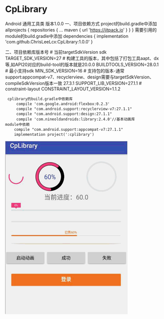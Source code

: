 # CpLibrary
Android 通用工具类 版本1.0.0
一、项目依赖方式
 	project的build.gradle中添加
         allprojects {
            repositories {
                ...
                maven { url 'https://jitpack.io' }
            }
        }
    需要引用的module的build.gradle中添加
            dependencies {
                implementation 'com.github.ChrisLeeLcx:CpLibrary:1.0.0'
	}

二、项目依赖库版本号
    # 当前targetSdkVersion sdk
    TARGET_SDK_VERSION=27
    # 构建工具的版本，其中包括了打包工具aapt、dx等,如API20对应的build-tool的版本就是20.0.0
    BUILDTOOLS_VERSION=28.0.1
    # 最小支持sdk
    MIN_SDK_VERSION=16
    # 支持包的版本-通常support:appcompat-v7、recyclerview、design需要与targetSdkVersion、compileSdkVersion版本一致 27.3.1
    SUPPORT_LIB_VERSION=27.1.1
    # constraint-layout
    CONSTRAINT_LAYOUT_VERSION=1.1.2

     cplibrary的build.gradle中依赖库
         compile 'com.google.android:flexbox:0.2.3'
         compile "com.android.support:recyclerview-v7:27.1.1"
         compile "com.android.support:design:27.1.1"
         compile 'com.nineoldandroids:library:2.4.0'//基本动画库
    module中依赖
        compile "com.android.support:appcompat-v7:27.1.1"
        implementation project(':cplibrary')

![进度条和loading](进度条和loading.gif)
